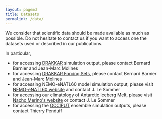 ```yaml
---
layout: pagemd
title: Datasets
permalink: /data/
---
```



We consider that scientific data should be made available as much as possible. 
Do not hesitate to contact us if you want to access one the datasets used or described in our publications. 

In particular, 

 - for accessing [DRAKKAR](https://www.drakkar-ocean.eu/) simulation output, please contact Bernard Barnier and Jean-Marc Molines
 - for accessing [DRAKKAR Forcing Sets](https://www.drakkar-ocean.eu/forcing-the-ocean), please contact Bernard Barnier and Jean-Marc Molines
 - for accessing NEMO-eNATL60 model simulation output, please visit [NEMO-eNATL60 website](https://github.com/ocean-next/eNATL60) and contact J. Le Sommer
 - for accessing our climatology of Antarctic Iceberg Melt, please visit [Nacho Merino's website](http://neichin.github.io/personalweb/material/meltwater/) or contact J. Le Sommer
 - for accessing the [OCCIPUT](http://meom-group.github.io/projects/occiput/) ensemble simulation outputs, please contact Thierry Penduff


